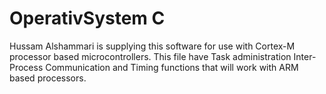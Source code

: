 # OperativSystem C

Hussam Alshammari is supplying this software for use with Cortex-M
processor based microcontrollers.  This file have Task administration
 Inter-Process Communication and Timing functions that will work with ARM based processors.
